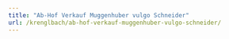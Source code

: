 ```yaml
---
title: "Ab-Hof Verkauf Muggenhuber vulgo Schneider"
url: /krenglbach/ab-hof-verkauf-muggenhuber-vulgo-schneider/
---
```

